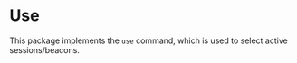 Use
====

This package implements the `use` command, which is used to select active sessions/beacons.